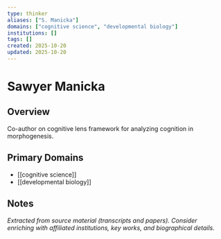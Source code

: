 ```yaml
---
type: thinker
aliases: ["S. Manicka"]
domains: ["cognitive science", "developmental biology"]
institutions: []
tags: []
created: 2025-10-20
updated: 2025-10-20
---
```


# Sawyer Manicka

## Overview

Co-author on cognitive lens framework for analyzing cognition in morphogenesis.

## Primary Domains

- [[cognitive science]]
- [[developmental biology]]

## Notes

*Extracted from source material (transcripts and papers). Consider enriching with affiliated institutions, key works, and biographical details.*
